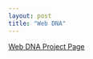 ```yaml
---
layout: post
title: "Web DNA"
---
```


[Web DNA Project Page](http://capstone.csce.uark.edu/?page_id=5817)
